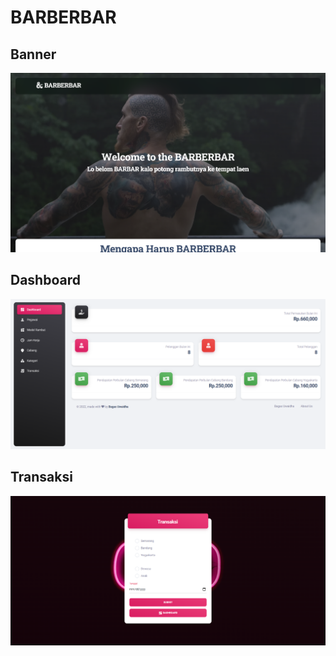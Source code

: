 # BARBERBAR
## Banner
![Banner](https://github.com/indogegewepe/BARBERBAR/blob/main/assets/img/banner.png)
## Dashboard
![Dashboard](https://github.com/indogegewepe/BARBERBAR/blob/main/assets/img/dashboard.png)
## Transaksi
![Dashboard](https://github.com/indogegewepe/BARBERBAR/blob/main/assets/img/transaksi.png)
